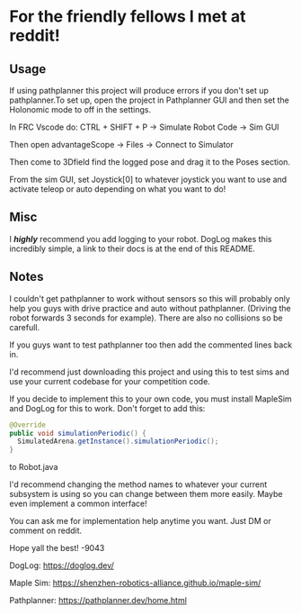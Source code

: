 # For the friendly fellows I met at reddit!

## Usage
If using pathplanner this project will produce errors if you don't set up pathplanner.To set up, open the project in Pathplanner GUI and then set the Holonomic mode to off in the settings. 

In FRC Vscode do:
CTRL + SHIFT + P -> Simulate Robot Code -> Sim GUI

Then open advantageScope -> Files -> Connect to Simulator 

Then come to 3Dfield find the logged pose and drag it to the Poses section.

From the sim GUI, set Joystick[0] to whatever joystick you want to use and activate teleop or auto depending on what you want to do!

## Misc
I ***highly*** recommend you add logging to your robot. DogLog makes this incredibly simple, a link to their docs is at the end of this README.

## Notes
I couldn't get pathplanner to work without sensors so this will probably only help you guys with drive practice and auto without pathplanner. (Driving the robot forwards 3 seconds for example). There are also no collisions so be carefull.

If you guys want to test pathplanner too then add the commented lines back in.

I'd recommend just downloading this project and using this to test sims and use your current codebase for your competition code.

If you decide to implement this to your own code, you must install MapleSim and DogLog for this to work. Don't forget to add this:

```java
@Override
public void simulationPeriodic() {
  SimulatedArena.getInstance().simulationPeriodic();
}
```
to Robot.java

I'd recommend changing the method names to whatever your current subsystem is using so you can change between them more easily. Maybe even implement a common interface!

You can ask me for implementation help anytime you want. Just DM or comment on reddit.

Hope yall the best! 
-9043

DogLog: https://doglog.dev/

Maple Sim: https://shenzhen-robotics-alliance.github.io/maple-sim/

Pathplanner: https://pathplanner.dev/home.html
